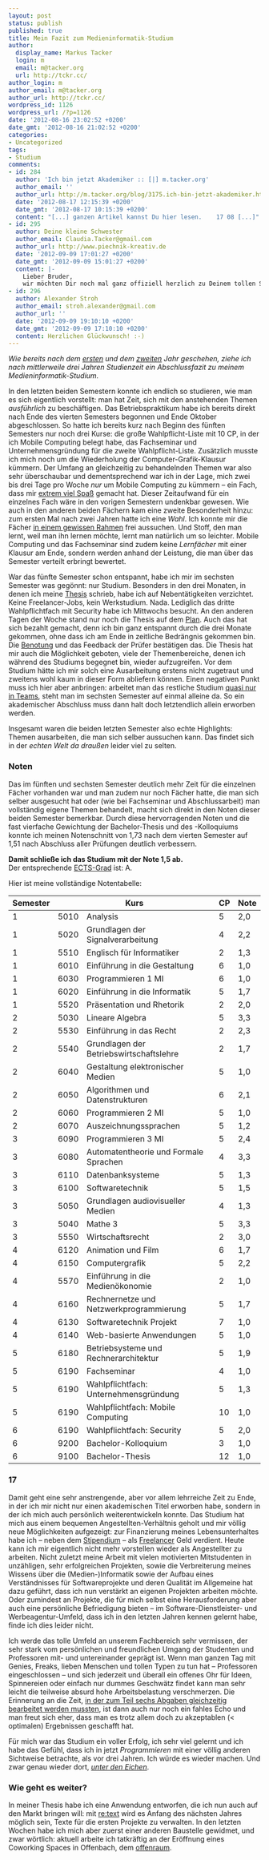 ```yaml
---
layout: post
status: publish
published: true
title: Mein Fazit zum Medieninformatik-Studium
author:
  display_name: Markus Tacker
  login: m
  email: m@tacker.org
  url: http://tckr.cc/
author_login: m
author_email: m@tacker.org
author_url: http://tckr.cc/
wordpress_id: 1126
wordpress_url: /?p=1126
date: '2012-08-16 23:02:52 +0200'
date_gmt: '2012-08-16 21:02:52 +0200'
categories:
- Uncategorized
tags:
- Studium
comments:
- id: 284
  author: 'Ich bin jetzt Akademiker :: [|] m.tacker.org'
  author_email: ''
  author_url: http://m.tacker.org/blog/3175.ich-bin-jetzt-akademiker.html
  date: '2012-08-17 12:15:39 +0200'
  date_gmt: '2012-08-17 10:15:39 +0200'
  content: "[...] ganzen Artikel kannst Du hier lesen.    17 08 [...]"
- id: 295
  author: Deine kleine Schwester
  author_email: Claudia.Tacker@gmail.com
  author_url: http://www.piechnik-kreativ.de
  date: '2012-09-09 17:01:27 +0200'
  date_gmt: '2012-09-09 15:01:27 +0200'
  content: |-
    Lieber Bruder,
    wir möchten Dir noch mal ganz offiziell herzlich zu Deinem tollen Studienabschluss gratulieren. An dieser Stelle muss ich mal wieder neidvoll anerkennen: Du bist und bleibst einfach ein Streber ;-) Aber das hast Du Dir voll und ganz verdient! Mach weiter so und verfolge Deine Ziele. Wir wünschen Dir weiterhin viel Erfolg bei all Deinen Projekten. Viele liebe Grüße, Claudi&amp;Olli
- id: 296
  author: Alexander Stroh
  author_email: stroh.alexander@gmail.com
  author_url: ''
  date: '2012-09-09 19:10:10 +0200'
  date_gmt: '2012-09-09 17:10:10 +0200'
  content: Herzlichen Glückwunsch! :-)
---
```

<p><em>Wie bereits nach dem <a href="http://studium.coderbyheart.de/zwischenfazit-nach-einem-jahr" title="Zwischenfazit nach einem Jahr">ersten</a> und dem <a href="http://studium.coderbyheart.de/zwischenfazit-nach-zwei-jahren" title="Zwischenfazit nach zwei Jahren">zweiten</a> Jahr geschehen, ziehe ich nach mittlerweile drei Jahren Studienzeit ein Abschlussfazit zu meinem Medieninformatik-Studium.</em></p>
<p>In den letzten beiden Semestern konnte ich endlich so studieren, wie man es sich eigentlich vorstellt: man hat Zeit, sich mit den anstehenden Themen <em>ausführlich</em> zu beschäftigen. Das Betriebspraktikum habe ich bereits direkt nach Ende des vierten Semesters begonnen und Ende Oktober abgeschlossen. So hatte ich bereits kurz nach Beginn des fünften Semesters nur noch drei Kurse: die große Wahlpflicht-Liste mit 10 CP, in der ich Mobile Computing belegt habe, das Fachseminar und Unternehmensgründung für die zweite Wahlpflicht-Liste. Zusätzlich musste ich mich noch um die Wiederholung der Computer-Grafik-Klausur kümmern. Der Umfang an gleichzeitig zu behandelnden Themen war also sehr überschaubar und dementsprechend war ich in der Lage, mich zwei bis drei Tage pro Woche <em>nur</em> um Mobile Computing zu kümmern &ndash; ein Fach, dass mir <a href="http://studium.coderbyheart.de/projektergebnis-mobile-computing">extrem viel Spaß</a> gemacht hat. Dieser Zeitaufwand für ein einzelnes Fach wäre in den vorigen Semestern undenkbar gewesen. Wie auch in den anderen beiden Fächern kam eine zweite Besonderheit hinzu: zum ersten Mal nach zwei Jahren hatte ich eine <em>Wahl</em>. Ich konnte mir die Fächer <a href="http://studium.coderbyheart.de/listenfaecher">in einem gewissen Rahmen</a> frei aussuchen. Und Stoff, den man lernt, weil man ihn lernen möchte, lernt man natürlich um so leichter. Mobile Computing und das Fachseminar sind zudem keine <em>Lernfächer</em> mit einer Klausur am Ende, sondern werden anhand der Leistung, die man über das Semester verteilt erbringt bewertet.</p>
<p>War das fünfte Semester schon entspannt, habe ich mir im sechsten Semester was gegönnt: nur Studium. Besonders in den drei Monaten, in denen ich meine <a href="http://studium.coderbyheart.de/thesis-abstract" title="Thesis: Abstract">Thesis</a> schrieb, habe ich auf Nebentätigkeiten verzichtet. Keine Freelancer-Jobs, kein Werkstudium. Nada. Lediglich das dritte Wahlpflichtfach mit Security habe ich Mittwochs besucht. An den anderen Tagen der Woche stand nur noch die Thesis auf dem <a href="http://studium.coderbyheart.de/zeitplan-fur-die-thesis" title="Zeitplan für die Thesis">Plan</a>. Auch das hat sich bezahlt gemacht, denn ich bin ganz entspannt durch die drei Monate gekommen, ohne dass ich am Ende in zeitliche Bedrängnis gekommen bin. Die <a href="http://studium.coderbyheart.de/thesis-10" title="Thesis: 1,0">Benotung</a> und das Feedback der Prüfer bestätigen das. Die Thesis hat mir auch die Möglichkeit geboten, viele der Themenbereiche, denen ich während des Studiums begegnet bin, wieder aufzugreifen. Vor dem Studium hätte ich mir solch eine Ausarbeitung erstens nicht zugetraut und zweitens wohl kaum in dieser Form abliefern können. Einen negativen Punkt muss ich hier aber anbringen: arbeitet man das restliche Studium <a href="http://cdn.memegenerator.net/instances/400x/25021691.jpg">quasi nur in Teams</a>, steht man im sechsten Semester auf einmal alleine da. So ein akademischer Abschluss muss dann halt doch letztendlich allein erworben werden. </p>
<p>Insgesamt waren die beiden letzten Semester also echte Highlights: Themen ausarbeiten, die man sich selber aussuchen kann. Das findet sich in der <em>echten Welt da draußen</em> leider viel zu selten.</p>
<h3 class="textimage">Noten</h3>
<p>Das im fünften und sechsten Semester deutlich mehr Zeit für die einzelnen Fächer vorhanden war und man zudem nur noch Fächer hatte, die man sich selber ausgesucht hat oder (wie bei Fachseminar und Abschlussarbeit) man vollständig eigene Themen behandelt, macht sich direkt in den Noten dieser beiden Semester bemerkbar. Durch diese hervorragenden Noten und die fast vierfache Gewichtung der Bachelor-Thesis und des -Kolloquiums konnte ich meinen Notenschnitt von 1,73 nach dem vierten Semester auf 1,51 nach Abschluss aller Prüfungen deutlich verbessern.</p>
<p><strong>Damit schließe ich das Studium mit der Note 1,5 ab.</strong><br />
Der entsprechende <a href="http://de.wikipedia.org/wiki/European_Credit_Transfer_System#ECTS-Einstufungstabellen">ECTS-Grad</a> ist: A.</p>
<p>Hier ist meine vollständige Notentabelle:</p>
<table class="normal">
<thead>
<tr>
<th>Semester</th>
<th colspan="2">Kurs</th>
<th>CP</th>
<th>Note</th>
</tr>
</thead>
<tbody>
<tr>
<td class="center">1</td>
<td>5010</td>
<td>Analysis</td>
<td class="center">5</td>
<td>2,0</td>
</tr>
<tr>
<td class="center">1</td>
<td>5020</td>
<td>Grundlagen der Signalverarbeitung</td>
<td class="center">4</td>
<td>2,2</td>
</tr>
<tr>
<td class="center">1</td>
<td>5510</td>
<td>Englisch für Informatiker</td>
<td class="center">2</td>
<td>1,3</td>
</tr>
<tr>
<td class="center">1</td>
<td>6010</td>
<td>Einführung in die Gestaltung</td>
<td class="center">6</td>
<td>1,0</td>
</tr>
<tr>
<td class="center">1</td>
<td>6030</td>
<td>Programmieren 1 MI</td>
<td class="center">6</td>
<td>1,0</td>
</tr>
<tr>
<td class="center">1</td>
<td>6020</td>
<td>Einführung in die Informatik</td>
<td class="center">5</td>
<td>1,7</td>
</tr>
<tr>
<td class="center">1</td>
<td>5520</td>
<td>Präsentation und Rhetorik</td>
<td class="center">2</td>
<td>2,0</td>
</tr>
<tr>
<td class="center">2</td>
<td>5030</td>
<td>Lineare Algebra</td>
<td class="center">5</td>
<td>3,3</td>
</tr>
<tr>
<td class="center">2</td>
<td>5530</td>
<td>Einführung in das Recht</td>
<td class="center">2</td>
<td>2,3</td>
</tr>
<tr>
<td class="center">2</td>
<td>5540</td>
<td>Grundlagen der Betriebswirtschaftslehre</td>
<td class="center">2</td>
<td>1,7</td>
</tr>
<tr>
<td class="center">2</td>
<td>6040</td>
<td>Gestaltung elektronischer Medien</td>
<td class="center">5</td>
<td>1,0</td>
</tr>
<tr>
<td class="center">2</td>
<td>6050</td>
<td>Algorithmen und Datenstrukturen</td>
<td class="center">6</td>
<td>2,1</td>
</tr>
<tr>
<td class="center">2</td>
<td>6060</td>
<td>Programmieren 2 MI</td>
<td class="center">5</td>
<td>1,0</td>
</tr>
<tr>
<td class="center">2</td>
<td>6070</td>
<td>Auszeichnungssprachen</td>
<td class="center">5</td>
<td>1,2</td>
</tr>
<tr>
<td class="center">3</td>
<td>6090</td>
<td>Programmieren 3 MI</td>
<td class="center">5</td>
<td>2,4</td>
</tr>
<tr>
<td class="center">3</td>
<td>6080</td>
<td>Automatentheorie und Formale Sprachen</td>
<td class="center">4</td>
<td>3,3</td>
</tr>
<tr>
<td class="center">3</td>
<td>6110</td>
<td>Datenbanksysteme</td>
<td class="center">5</td>
<td>1,3</td>
</tr>
<tr>
<td class="center">3</td>
<td>6100</td>
<td>Softwaretechnik</td>
<td class="center">5</td>
<td>1,5</td>
</tr>
<tr>
<td class="center">3</td>
<td>5050</td>
<td>Grundlagen audiovisueller Medien</td>
<td class="center">4</td>
<td>1,3</td>
</tr>
<tr>
<td class="center">3</td>
<td>5040</td>
<td>Mathe 3</td>
<td class="center">5</td>
<td>3,3</td>
</tr>
<tr>
<td class="center">3</td>
<td>5550</td>
<td>Wirtschaftsrecht</td>
<td class="center">2</td>
<td>3,0</td>
</tr>
<tr>
<td class="center">4</td>
<td>6120</td>
<td>Animation und Film</td>
<td class="center">6</td>
<td>1,7</td>
</tr>
<tr>
<td class="center">4</td>
<td>6150</td>
<td>Computergrafik</td>
<td class="center">5</td>
<td>2,2</td>
</tr>
<tr>
<td class="center">4</td>
<td>5570</td>
<td>Einführung in die Medienökonomie</td>
<td class="center">2</td>
<td>1,0</td>
</tr>
<tr>
<td class="center">4</td>
<td>6160</td>
<td>Rechnernetze und Netzwerkprogrammierung</td>
<td class="center">5</td>
<td>1,7</td>
</tr>
<tr>
<td class="center">4</td>
<td>6130</td>
<td>Softwaretechnik Projekt</td>
<td class="center">7</td>
<td>1,0</td>
</tr>
<tr>
<td class="center">4</td>
<td>6140</td>
<td>Web-basierte Anwendungen</td>
<td class="center">5</td>
<td>1,0</td>
</tr>
<tr>
<td class="center">5</td>
<td>6180</td>
<td>Betriebsysteme und Rechnerarchitektur</td>
<td class="center">5</td>
<td>1,9</td>
</tr>
<tr>
<td class="center">5</td>
<td>6190</td>
<td>Fachseminar</td>
<td class="center">4</td>
<td>1,0</td>
</tr>
<tr>
<td class="center">5</td>
<td>6190</td>
<td>Wahlpflichtfach: Unternehmensgründung</td>
<td class="center">5</td>
<td>1,3</td>
</tr>
<tr>
<td class="center">5</td>
<td>6190</td>
<td>Wahlpflichtfach: Mobile Computing</td>
<td class="center">10</td>
<td>1,0</td>
</tr>
<tr>
<td class="center">6</td>
<td>6190</td>
<td>Wahlpflichtfach: Security</td>
<td class="center">5</td>
<td>2,0</td>
</tr>
<tr>
<td class="center">6</td>
<td>9200</td>
<td>Bachelor-Kolloquium</td>
<td class="center">3</td>
<td>1,0</td>
</tr>
<tr>
<td class="center">6</td>
<td>9100</td>
<td>Bachelor-Thesis</td>
<td class="center">12</td>
<td>1,0</td>
</tr>
</tbody>
</table>
<h3 class="textimage">17</h3>
<p>Damit geht eine sehr anstrengende, aber vor allem lehrreiche Zeit zu Ende, in der ich mir nicht nur einen akademischen Titel erworben habe, sondern in der ich mich auch persönlich weiterentwickeln konnte. Das Studium hat mich aus einem bequemen Angestellten-Verhältnis geholt und mir völlig neue Möglichkeiten aufgezeigt: zur Finanzierung meines Lebensunterhaltes habe ich &ndash; neben dem <a href="http://m.tacker.org/blog/1574.erststudium-mit-29-dank-aufstiegsstipendium.html">Stipendium</a> &ndash; als <a href="http://coderbyheart.de/">Freelancer</a> Geld verdient. Heute kann ich mir eigentlich nicht mehr vorstellen wieder als Angestellter zu arbeiten. Nicht zuletzt meine Arbeit mit vielen motivierten Mitstudenten in unzähligen, sehr erfolgreichen Projekten, sowie die Verbreiterung meines Wissens über die (Medien-)Informatik sowie der Aufbau eines Verständnisses für Softwareprojekte und deren Qualität im Allgemeine hat dazu geführt, dass ich nun verstärkt an eigenen Projekten arbeiten möchte. Oder zumindest an Projekte, die für mich selbst eine Herausforderung aber auch eine persönliche Befriedigung bieten &ndash; im Software-Dienstleister- und Werbeagentur-Umfeld, dass ich in den letzten Jahren kennen gelernt habe, finde ich dies leider nicht.</p>
<p>Ich werde das tolle Umfeld an unserem Fachbereich sehr vermissen, der sehr stark vom persönlichen und freundlichen Umgang der Studenten und Professoren mit- und untereinander geprägt ist. Wenn man ganzen Tag mit Genies, Freaks, lieben Menschen und tollen Typen zu tun hat &ndash; Professoren eingeschlossen &ndash; und sich jederzeit und überall ein offenes Ohr für Ideen, Spinnereien oder einfach nur dummes Geschwätz findet kann man sehr leicht die teilweise absurd hohe Arbeitsbelastung verschmerzen. Die Erinnerung an die Zeit, <a href="http://studium.coderbyheart.de/bewertete-abgaben-im-4-semester">in der zum Teil sechs Abgaben gleichzeitig bearbeitet werden mussten</a>, ist dann auch nur noch ein fahles Echo und man freut sich eher, dass man es trotz allem doch zu akzeptablen (&lt; optimalen) Ergebnissen geschafft hat.</p>
<p>Für mich war das Studium ein voller Erfolg, ich sehr viel gelernt und ich habe das Gefühl, dass ich in jetzt <em>Programmieren</em> mit einer völlig anderen Sichtweise betrachte, als vor drei Jahren. Ich würde es wieder machen. Und zwar genau wieder dort, <a href="http://www.hs-rm.de/medieninformatik"><em>unter den Eichen</em></a>.</p>
<h3 class="textimage">Wie geht es weiter?</h3>
<p>In meiner Thesis habe ich eine Anwendung entworfen, die ich nun auch auf den Markt bringen will: mit <a href="http://retext.it/" rel="me">re:text</a> wird es Anfang des nächsten Jahres möglich sein, Texte für die ersten Projekte zu verwalten. In den letzten Wochen habe ich mich aber zuerst einer anderen Baustelle gewidmet, und zwar wörtlich: aktuell arbeite ich tatkräftig an der Eröffnung eines Coworking Spaces in Offenbach, dem <a href="http://offenraum.de/" rel="me">offenraum</a>.</p>
